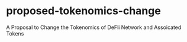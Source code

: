 # proposed-tokenomics-change
A Proposal to Change the Tokenomics of DeFli Network and Assoicated Tokens
